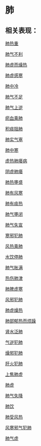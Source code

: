 # 肺## 相关表现： [肺热重](https://www.gmzyjc.com/search/result?wd=肺热重)[肺气不利](https://www.gmzyjc.com/search/result?wd=肺气不利)[肺虚而燥热](https://www.gmzyjc.com/search/result?wd=肺虚而燥热)[肺虚感寒](https://www.gmzyjc.com/search/result?wd=肺虚感寒)[肺中冷](https://www.gmzyjc.com/search/result?wd=肺中冷)[肺气不足](https://www.gmzyjc.com/search/result?wd=肺气不足)[肺气上逆](https://www.gmzyjc.com/search/result?wd=肺气上逆)[瘀血乘肺](https://www.gmzyjc.com/search/result?wd=瘀血乘肺)[积痰阻肺](https://www.gmzyjc.com/search/result?wd=积痰阻肺)[肺实气塞](https://www.gmzyjc.com/search/result?wd=肺实气塞)[肺中寒](https://www.gmzyjc.com/search/result?wd=肺中寒)[虚热肺痿病](https://www.gmzyjc.com/search/result?wd=虚热肺痿病)[阴虚肺痿](https://www.gmzyjc.com/search/result?wd=阴虚肺痿)[肺热壅盛](https://www.gmzyjc.com/search/result?wd=肺热壅盛)[肺有风寒](https://www.gmzyjc.com/search/result?wd=肺有风寒)[肺有痰热](https://www.gmzyjc.com/search/result?wd=肺有痰热)[肺气壅闭](https://www.gmzyjc.com/search/result?wd=肺气壅闭)[肺气失宣](https://www.gmzyjc.com/search/result?wd=肺气失宣)[寒邪犯肺](https://www.gmzyjc.com/search/result?wd=寒邪犯肺)[风热乘肺](https://www.gmzyjc.com/search/result?wd=风热乘肺)[水饮停肺](https://www.gmzyjc.com/search/result?wd=水饮停肺)[肺气胀满](https://www.gmzyjc.com/search/result?wd=肺气胀满)[热伤肺津](https://www.gmzyjc.com/search/result?wd=热伤肺津)[肺脾虚寒](https://www.gmzyjc.com/search/result?wd=肺脾虚寒)[风邪犯肺](https://www.gmzyjc.com/search/result?wd=风邪犯肺)[肺虚燥热](https://www.gmzyjc.com/search/result?wd=肺虚燥热)[肺部郁热而烦躁](https://www.gmzyjc.com/search/result?wd=肺部郁热而烦躁)[肾水泛肺](https://www.gmzyjc.com/search/result?wd=肾水泛肺)[气逆犯肺](https://www.gmzyjc.com/search/result?wd=气逆犯肺)[燥邪犯肺](https://www.gmzyjc.com/search/result?wd=燥邪犯肺)[肝火犯肺](https://www.gmzyjc.com/search/result?wd=肝火犯肺)[上焦肺虚](https://www.gmzyjc.com/search/result?wd=上焦肺虚)[肺虚](https://www.gmzyjc.com/search/result?wd=肺虚)[肺气失降](https://www.gmzyjc.com/search/result?wd=肺气失降)[肺饮](https://www.gmzyjc.com/search/result?wd=肺饮)[肺受风热](https://www.gmzyjc.com/search/result?wd=肺受风热)[风寒邪气犯肺](https://www.gmzyjc.com/search/result?wd=风寒邪气犯肺)[肺气虚](https://www.gmzyjc.com/search/result?wd=肺气虚)